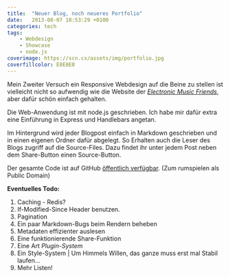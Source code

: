 ```yaml
---
title:  "Neuer Blog, noch neueres Portfolio"
date:   2013-08-07 18:53:29 +0100
categories: tech
tags:
    - Webdesign
    - Showcase
    - node.js
coverimage: https://scn.cx/assets/img/portfolio.jpg
coverfillcolor: E8E8E8
---
```

Mein Zweiter Versuch ein Responsive Webdesign auf die Beine zu stellen ist vielleicht nicht so aufwendig wie die Website der [*Electronic Music Friends*](/article/electronic-music-friends-die-erste), aber dafür schön einfach gehalten.

<!-- more -->

Die Web-Anwendung ist mit node.js geschrieben. Ich habe mir dafür extra eine Einführung in Express und Handlebars angetan.

Im Hintergrund wird jeder Blogpost einfach in Markdown geschrieben und in einen eigenen Ordner dafür abgelegt. So Erhalten auch die Leser des Blogs zugriff auf die Source-Files. Dazu findet ihr unter jedem Post neben dem Share-Button einen Source-Button.

Der gesamte Code ist auf GitHub [&ouml;ffentlich verf&uuml;gbar](https://github.com/screeny05/localcraft.de). (Zum rumspielen als Public Domain)

**Eventuelles Todo:**

1. Caching - Redis?
2. If-Modified-Since Header benutzen.
3. Pagination
4. Ein paar Markdown-Bugs beim Rendern beheben
5. Metadaten effizienter auslesen
6. Eine funktionierende Share-Funktion
7. Eine Art *Plugin-System*
8. Ein Style-System <span class="muted">| Um Himmels Willen, das ganze muss erst mal Stabil laufen...</span>
9. Mehr Listen!
